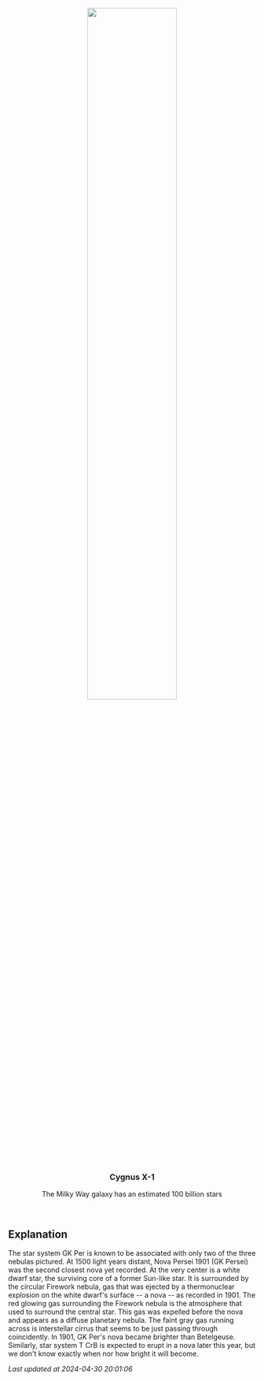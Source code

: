 <p align='center'>
    <img src='https://apod.nasa.gov/apod/image/2404/GKPerWide_DSC_960.jpg' width='60%' />
    <h3 align="center">Cygnus X-1</h3>
    <p align="center">The Milky Way galaxy has an estimated 100 billion stars</p>
</p>
<br/>

Explanation
--
The star system GK Per is known to be associated with only two of the three nebulas pictured.  At 1500 light years distant, Nova Persei 1901 (GK Persei) was the second closest nova yet recorded. At the very center is a white dwarf star, the surviving core of a former Sun-like star. It is surrounded by the circular Firework nebula, gas that was ejected by a thermonuclear explosion on the white dwarf's surface -- a nova -- as recorded in 1901. The red glowing gas surrounding the Firework nebula is the atmosphere that used to surround the central star. This gas was expelled before the nova and appears as a diffuse planetary nebula.  The faint gray gas running across is interstellar cirrus that seems to be just passing through coincidently. In 1901, GK Per's nova became brighter than Betelgeuse. Similarly, star system T CrB is expected to erupt in a nova later this year, but we don't know exactly when nor how bright it will become.


*Last updated at 2024-04-30 20:01:06*
